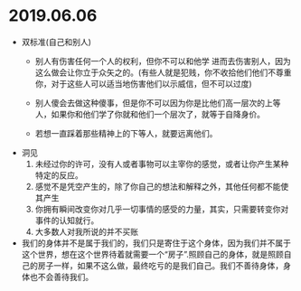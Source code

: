# 2019.06.06
* 双标准(自己和别人)
	- 别人有伤害任何一个人的权利，但你不可以和他学 进而去伤害别人，因为这么做会让你立于众矢之的。(有些人就是犯贱，你不收拾他们他们不尊重你，对于这些人可以适当地伤害他们以示威信，但不可以过度)
	
	- 别人傻会去做这种傻事，但是你不可以因为你是比他们高一层次的上等人，如果你和他们学了你就和他们一个层次了，就等于自降身价。
	
	- 若想一直踩着那些精神上的下等人，就要远离他们。
- 洞见
	1. 未经过你的许可，没有人或者事物可以主宰你的感觉，或者让你产生某种特定的反应。
	2. 感觉不是凭空产生的，除了你自己的想法和解释之外，其他任何都不能使其产生
	3. 你拥有瞬间改变你对几乎一切事情的感受的力量，其实，只需要转变你对事件的认知就行。
	4. 大多数人对我所说的并不买账
- 我们的身体并不是属于我们的，我们只是寄住于这个身体，因为我们并不属于这个世界，想在这个世界待着就需要一个“房子”.照顾自己的身体，就是照顾自己的房子一样，如果不这么做，最终吃亏的是我们自己。我们不善待身体，身体也不会善待我们。